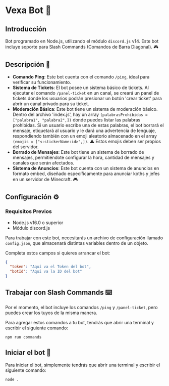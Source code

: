 
# Vexa Bot :robot:

## Introducción
Bot programado en Node.js, utilizando el módulo `discord.js` v14. Este bot incluye soporte para Slash Commands (Comandos de Barra Diagonal). 🎮

## Descripción :page_with_curl:
- **Comando Ping**: Este bot cuenta con el comando `/ping`, ideal para verificar su funcionamiento.
- **Sistema de Tickets**: El bot posee un sistema básico de tickets. Al ejecutar el comando `/panel-ticket` en un canal, se creará un panel de tickets donde los usuarios podrán presionar un botón 'crear ticket' para abrir un canal privado para su ticket.
- **Moderación Básica**: Este bot tiene un sistema de moderación básico. Dentro del archivo 'index.js', hay un array `(palabrasProhibidas = ["palabra1", "palabra2",])` donde puedes listar las palabras prohibidas. Si un usuario escribe una de estas palabras, el bot borrará el mensaje, etiquetará al usuario y le dará una advertencia de lenguaje, respondiendo también con un emoji aleatorio almacenado en el array `(emojis = ["<:stickerName:id>",])`. :warning: Estos emojis deben ser propios del servidor.
- **Borrado de Mensajes**: Este bot tiene un sistema de borrado de mensajes, permitiéndote configurar la hora, cantidad de mensajes y canales que serán afectados.
- **Sistema de Anuncios**: Este bot cuenta con un sistema de anuncios en formato embed, diseñado específicamente para anunciar koths y jefes en un servidor de Minecraft. 🎮

## Configuración :gear:
### Requisitos Previos
- Node.js v16.0 o superior
- Módulo discord.js

Para trabajar con este bot, necesitarás un archivo de configuración llamado `config.json`, que almacenará distintas variables dentro de un objeto.

Completa estos campos si quieres arrancar el bot:
```json
{
  "token": "Aquí va el Token del bot",
  "botId": "Aquí va la ID del bot"
}
```

## Trabajar con Slash Commands :keyboard:
Por el momento, el bot incluye los comandos `/ping` y `/panel-ticket`, pero puedes crear los tuyos de la misma manera.

Para agregar estos comandos a tu bot, tendrás que abrir una terminal y escribir el siguiente comando:
```
npm run commands
```

## Iniciar el bot :rocket:
Para iniciar el bot, simplemente tendrás que abrir una terminal y escribir el siguiente comando:
```
node .
```
